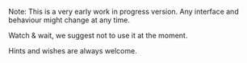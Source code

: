 Note:
This is a very early work in progress version.
Any interface and behaviour might change at any time.

Watch & wait,
we suggest not to use it at the moment.

Hints and wishes are always welcome.

